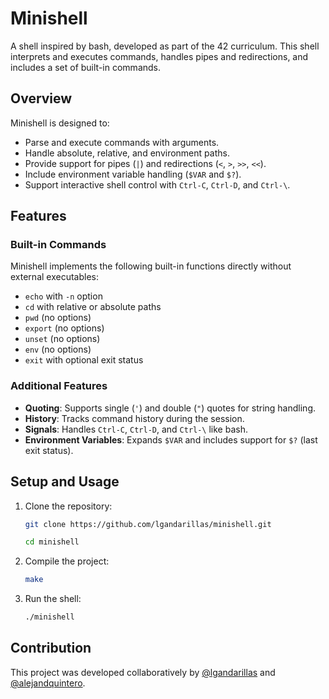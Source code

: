 # Minishell

A shell inspired by bash, developed as part of the 42 curriculum. This shell interprets and executes commands, handles pipes and redirections, and includes a set of built-in commands.

## Overview

Minishell is designed to:
- Parse and execute commands with arguments.
- Handle absolute, relative, and environment paths.
- Provide support for pipes (`|`) and redirections (`<`, `>`, `>>`, `<<`).
- Include environment variable handling (`$VAR` and `$?`).
- Support interactive shell control with `Ctrl-C`, `Ctrl-D`, and `Ctrl-\`.

## Features

### Built-in Commands
Minishell implements the following built-in functions directly without external executables:
- `echo` with `-n` option
- `cd` with relative or absolute paths
- `pwd` (no options)
- `export` (no options)
- `unset` (no options)
- `env` (no options)
- `exit` with optional exit status

### Additional Features
- **Quoting**: Supports single (`'`) and double (`"`) quotes for string handling.
- **History**: Tracks command history during the session.
- **Signals**: Handles `Ctrl-C`, `Ctrl-D`, and `Ctrl-\` like bash.
- **Environment Variables**: Expands `$VAR` and includes support for `$?` (last exit status).

## Setup and Usage

1. Clone the repository:
	```bash
	git clone https://github.com/lgandarillas/minishell.git
	```
	```bash
	cd minishell
	```

2. Compile the project:
	```bash
	make
	```

3. Run the shell:
	```bash
	./minishell
	```

## Contribution
This project was developed collaboratively by [@lgandarillas](https://github.com/lgandarillas) and [@alejandquintero](https://github.com/alejandquintero).